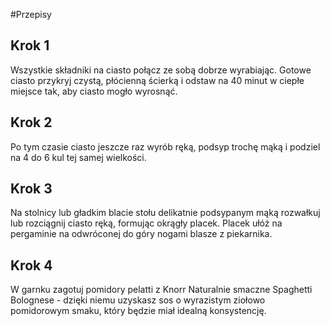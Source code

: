 #Przepisy

## Krok 1

Wszystkie składniki na ciasto połącz ze sobą dobrze wyrabiając. Gotowe ciasto przykryj czystą, płócienną ścierką i odstaw na 40 minut w ciepłe miejsce tak, aby ciasto mogło wyrosnąć. 

## Krok 2

Po tym czasie ciasto jeszcze raz wyrób ręką, podsyp trochę mąką i podziel na 4 do 6 kul tej samej wielkości. 

## Krok 3

Na stolnicy lub gładkim blacie stołu delikatnie podsypanym mąką rozwałkuj lub rozciągnij ciasto ręką, formując okrągły placek. Placek ułóż na pergaminie na odwróconej do góry nogami blasze z piekarnika. 

## Krok 4

W garnku zagotuj pomidory pelatti z Knorr Naturalnie smaczne Spaghetti Bolognese - dzięki niemu uzyskasz sos o wyrazistym ziołowo pomidorowym smaku, który będzie miał idealną konsystencję. 
